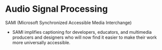 # Audio Signal Processing

SAMI (Microsoft Synchronized Accessible Media Interchange)
- SAMI implifies captioning for developers, educators, and multimedia producers and designers who will now find it easier to make their work more universally accessible.
